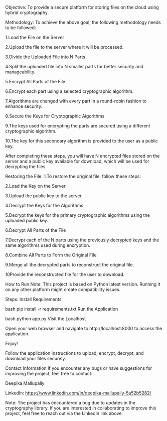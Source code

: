 Objective:
To provide a secure platform for storing files on the cloud using hybrid cryptography.

Methodology:
To achieve the above goal, the following methodology needs to be followed:

1.Load the File on the Server

2.Upload the file to the server where it will be processed.

3.Divide the Uploaded File into N Parts

4.Split the uploaded file into N smaller parts for better security and manageability.

5.Encrypt All Parts of the File

6.Encrypt each part using a selected cryptographic algorithm.

7.Algorithms are changed with every part in a round-robin fashion to enhance security.

8.Secure the Keys for Cryptographic Algorithms

9.The keys used for encrypting the parts are secured using a different cryptographic algorithm.

10.The key for this secondary algorithm is provided to the user as a public key.

After completing these steps, you will have N encrypted files stored on the server and a public key available for download, which will be used for decrypting the files.

Restoring the File:
1.To restore the original file, follow these steps:

2.Load the Key on the Server

3.Upload the public key to the server.

4.Decrypt the Keys for the Algorithms

5.Decrypt the keys for the primary cryptographic algorithms using the uploaded public key.

6.Decrypt All Parts of the File

7.Decrypt each of the N parts using the previously decrypted keys and the same algorithms used during encryption.

8.Combine All Parts to Form the Original File

9.Merge all the decrypted parts to reconstruct the original file.

10Provide the reconstructed file for the user to download.

How to Run
Note: This project is based on Python latest version. Running it on any other platform might create compatibility issues.

Steps:
Install Requirements

bash
pip install -r requirements.txt
Run the Application

bash
python app.py
Visit the Localhost

Open your web browser and navigate to http://localhost:8000 to access the application.

Enjoy!

Follow the application instructions to upload, encrypt, decrypt, and download your files securely.

Contact Information
If you encounter any bugs or have suggestions for improving the project, feel free to contact:

Deepika Mallupally

LinkedIn: https://www.linkedin.com/in/deepika-mallupally-5a52b5282/

Note: The project has encountered a bug due to updates in the cryptography library. If you are interested in collaborating to improve this project, feel free to reach out via the LinkedIn link above.
